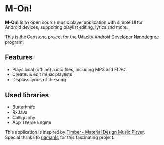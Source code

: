# M-On!
**M-On!** is an open source music player application with simple UI for Android devices, supporting playlist editing, lyrics and more.

This is the Capstone project for the [Udacity Android Developer Nanodegree](https://eu.udacity.com/course/android-developer-nanodegree-by-google--nd801) program.

## Features
* Plays local (offline) audio files, including MP3 and FLAC.
* Creates & edit music playlists
* Displays lyrics of the song

## Used libraries
* ButterKnife
* RxJava
* Calligraphy
* App Theme Engine

This application is inspired by [Timber - Material Design Music Player](https://github.com/naman14/Timber). Special thanks to [naman14](https://github.com/naman14) for this fascinating project.